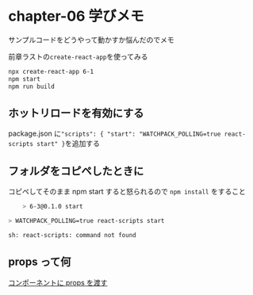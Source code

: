# chapter-06 学びメモ

サンプルコードをどうやって動かすか悩んだのでメモ

前章ラストの`create-react-app`を使ってみる

```bash
npx create-react-app 6-1
npm start
npm run build
```

## ホットリロードを有効にする

package.json に`"scripts": { "start": "WATCHPACK_POLLING=true react-scripts start" }`を追加する

## フォルダをコピペしたときに

コピペしてそのまま npm start すると怒られるので
`npm install` をすること

```bash
    > 6-3@0.1.0 start

> WATCHPACK_POLLING=true react-scripts start

sh: react-scripts: command not found

```

## props って何

[コンポーネントに props を渡す](https://ja.react.dev/learn/passing-props-to-a-component)
